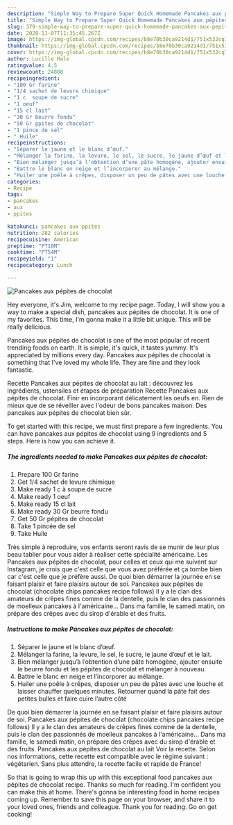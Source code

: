 ```yaml
---
description: "Simple Way to Prepare Super Quick Homemade Pancakes aux pépites de chocolat"
title: "Simple Way to Prepare Super Quick Homemade Pancakes aux pépites de chocolat"
slug: 379-simple-way-to-prepare-super-quick-homemade-pancakes-aux-pepites-de-chocolat
date: 2020-11-07T11:35:45.267Z
image: https://img-global.cpcdn.com/recipes/b8e70b30ca9214d1/751x532cq70/pancakes-aux-pepites-de-chocolat-photo-principale-de-la-recette.jpg
thumbnail: https://img-global.cpcdn.com/recipes/b8e70b30ca9214d1/751x532cq70/pancakes-aux-pepites-de-chocolat-photo-principale-de-la-recette.jpg
cover: https://img-global.cpcdn.com/recipes/b8e70b30ca9214d1/751x532cq70/pancakes-aux-pepites-de-chocolat-photo-principale-de-la-recette.jpg
author: Lucille Hale
ratingvalue: 4.5
reviewcount: 24808
recipeingredient:
- "100 Gr farine"
- "1/4 sachet de levure chimique"
- "1 c  soupe de sucre"
- "1 oeuf"
- "15 cl lait"
- "30 Gr beurre fondu"
- "50 Gr ppites de chocolat"
- "1 pince de sel"
- " Huile"
recipeinstructions:
- "Séparer le jaune et le blanc d’œuf."
- "Mélanger la farine, la levure, le sel, le sucre, le jaune d’œuf et le lait."
- "Bien mélanger jusqu’à l’obtention d’une pâte homogène, ajouter ensuite le beurre fondu et les pépites de chocolat et mélanger à nouveau."
- "Battre le blanc en neige et l’incorporer au mélange."
- "Huiler une poêle à crêpes, disposer un peu de pâtes avec une louche et laisser chauffer quelques minutes. Retourner quand la pâte fait des petites bulles et faire cuire l’autre côté"
categories:
- Recipe
tags:
- pancakes
- aux
- ppites

katakunci: pancakes aux ppites 
nutrition: 282 calories
recipecuisine: American
preptime: "PT10M"
cooktime: "PT54M"
recipeyield: "1"
recipecategory: Lunch

---
```



![Pancakes aux pépites de chocolat](https://img-global.cpcdn.com/recipes/b8e70b30ca9214d1/751x532cq70/pancakes-aux-pepites-de-chocolat-photo-principale-de-la-recette.jpg)

Hey everyone, it's Jim, welcome to my recipe page. Today, I will show you a way to make a special dish, pancakes aux pépites de chocolat. It is one of my favorites. This time, I'm gonna make it a little bit unique. This will be really delicious.

Pancakes aux pépites de chocolat is one of the most popular of recent trending foods on earth. It is simple, it's quick, it tastes yummy. It's appreciated by millions every day. Pancakes aux pépites de chocolat is something that I've loved my whole life. They are fine and they look fantastic.

Recette Pancakes aux pépites de chocolat au lait : découvrez les ingrédients, ustensiles et étapes de préparation Recette Pancakes aux pépites de chocolat. Finir en incorporant délicatement les oeufs en. Rien de mieux que de se réveiller avec l&#39;odeur de bons pancakes maison. Des pancakes aux pépites de chocolat bien sûr.


To get started with this recipe, we must first prepare a few ingredients. You can have pancakes aux pépites de chocolat using 9 ingredients and 5 steps. Here is how you can achieve it.

<!--inarticleads1-->

##### The ingredients needed to make Pancakes aux pépites de chocolat:

1. Prepare 100 Gr farine
1. Get 1/4 sachet de levure chimique
1. Make ready 1 c à soupe de sucre
1. Make ready 1 oeuf
1. Make ready 15 cl lait
1. Make ready 30 Gr beurre fondu
1. Get 50 Gr pépites de chocolat
1. Take 1 pincée de sel
1. Take  Huile


Très simple à reproduire, vos enfants seront ravis de se munir de leur plus beau tablier pour vous aider à réaliser cette spécialité américaine. Les Pancakes aux pépites de chocolat, pour celles et ceux qui me suivent sur Instagram, je crois que c&#39;est celle que vous avez préférée et ça tombe bien car c&#39;est celle que je préfère aussi. De quoi bien démarrer la journée en se faisant plaisir et faire plaisirs autour de soi. Pancakes aux pépites de chocolat (chocolate chips pancakes recipe follows) Il y a le clan des amateurs de crêpes fines comme de la dentelle, puis le clan des passionnés de moelleux pancakes à l&#39;américaine… Dans ma famille, le samedi matin, on prépare des crêpes avec du sirop d&#39;érable et des fruits. 

<!--inarticleads2-->

##### Instructions to make Pancakes aux pépites de chocolat:

1. Séparer le jaune et le blanc d’œuf.
1. Mélanger la farine, la levure, le sel, le sucre, le jaune d’œuf et le lait.
1. Bien mélanger jusqu’à l’obtention d’une pâte homogène, ajouter ensuite le beurre fondu et les pépites de chocolat et mélanger à nouveau.
1. Battre le blanc en neige et l’incorporer au mélange.
1. Huiler une poêle à crêpes, disposer un peu de pâtes avec une louche et laisser chauffer quelques minutes. Retourner quand la pâte fait des petites bulles et faire cuire l’autre côté


De quoi bien démarrer la journée en se faisant plaisir et faire plaisirs autour de soi. Pancakes aux pépites de chocolat (chocolate chips pancakes recipe follows) Il y a le clan des amateurs de crêpes fines comme de la dentelle, puis le clan des passionnés de moelleux pancakes à l&#39;américaine… Dans ma famille, le samedi matin, on prépare des crêpes avec du sirop d&#39;érable et des fruits. Pancakes aux pépites de chocolat au lait Voir la recette. Selon nos informations, cette recette est compatible avec le régime suivant : végétarien. Sans plus attendre, la recette facile et rapide de France! 

So that is going to wrap this up with this exceptional food pancakes aux pépites de chocolat recipe. Thanks so much for reading. I'm confident you can make this at home. There's gonna be interesting food in home recipes coming up. Remember to save this page on your browser, and share it to your loved ones, friends and colleague. Thank you for reading. Go on get cooking!
